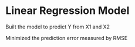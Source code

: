 # Linear Regression Model

Built the model to predict Y from X1 and X2

Minimized the prediction error measured by RMSE
